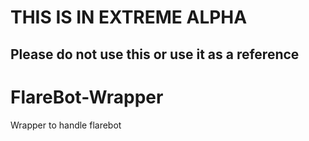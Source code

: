 # THIS IS IN EXTREME ALPHA
## Please do not use this or use it as a reference

# FlareBot-Wrapper
Wrapper to handle flarebot
